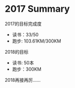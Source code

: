 # 2017 Summary
2017的目标完成度

 * 读书：33/50
 * 跑步: 103.61KM/300KM

2018的目标

 * 读书: 50本
 * 跑步：300KM

2018再接再厉……
